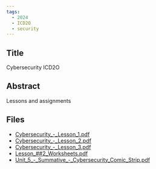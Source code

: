 ```yaml
---
tags:
  - 2024
  - ICD2O
  - security
---
```


## Title

Cybersecurity ICD2O

## Abstract

Lessons and assignments

## Files

*   [Cybersecurity\_-\_Lesson\_1.pdf](resources/2024/Hanna_Kim/Cybersecurity_-_Lesson_1.pdf)
*   [Cybersecurity\_-\_Lesson\_2.pdf](resources/2024/Hanna_Kim/Cybersecurity_-_Lesson_2.pdf)
*   [Cybersecurity\_-\_Lesson\_3.pdf](resources/2024/Hanna_Kim/Cybersecurity_-_Lesson_3.pdf)
*   [Lesson\_##2\_Worksheets.pdf](resources/2024/Hanna_Kim/Lesson_##2_Worksheets.pdf)
*   [Unit\_5\_-\_Summative\_-\_Cybersecurity\_Comic\_Strip.pdf](resources/2024/Hanna_Kim/Unit_5_-_Summative_-_Cybersecurity_Comic_Strip.pdf)
